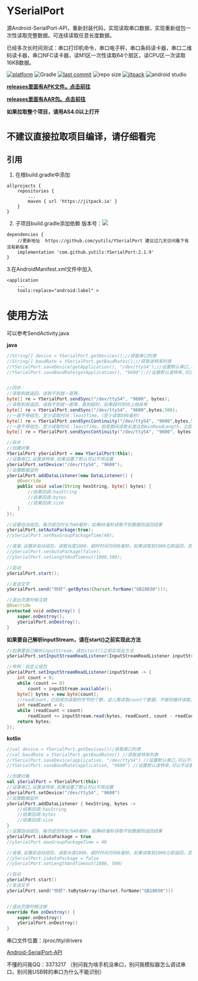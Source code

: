 # YSerialPort

源Android-SerialPort-API，重新封装代码，实现读取串口数据，实现重新组包一次性读取完整数据。可连续读取任意长度数据。

已经多次长时间测试：串口打印机命令，串口电子秤，串口条码读卡器，串口二维码读卡器，串口NFC读卡器，读M1区一次性读取64个扇区，读CPU区一次读取16KB数据。

[![platform](https://img.shields.io/badge/platform-Android-lightgrey.svg)](https://developer.android.google.cn/studio/index.html)
![Gradle](https://img.shields.io/badge/Gradle-6.9.0-brightgreen.svg)
[![last commit](https://img.shields.io/github/last-commit/yutils/YSerialPort.svg)](https://github.com/yutils/YSerialPort/commits/master)
![repo size](https://img.shields.io/github/repo-size/yutils/YSerialPort.svg)
[![jitpack](https://jitpack.io/v/yutils/YSerialPort.svg)](https://jitpack.io/#yutils/YSerialPort)
![android studio](https://img.shields.io/badge/android%20studio-4.2.2-green.svg)

**[releases里面有APK文件。点击前往](https://github.com/yutils/YSerialPort/releases)**

**[releases里面有AAR包。点击前往](https://github.com/yutils/YSerialPort/releases)**


**如果拉取整个项目，请用AS4.0以上打开**

# `不建议直接拉取项目编译，请仔细看完 ` #

## 引用

1. 在根build.gradle中添加

```
allprojects {
    repositories {
        ...
        maven { url 'https://jitpack.io' }
    }
}
```

2. 子项目build.gradle添加依赖   版本号：[![](https://jitpack.io/v/yutils/YSerialPort.svg)](https://jitpack.io/#yutils/YSerialPort)

```
dependencies {
    //更新地址  https://github.com/yutils/YSerialPort 建议过几天访问看下有没有新版本
    implementation 'com.github.yutils:YSerialPort:2.1.9'
}
```

3.在AndroidManifest.xml文件中加入

```
<application
    ...
    tools:replace="android:label" >
```

# 使用方法

可以参考SendActivity.java 

**java**

```java
//String[] device = YSerialPort.getDevices();//获取串口列表
//String[] baudRate = YSerialPort.getBaudRates();//获取波特率列表
//YSerialPort.saveDevice(getApplication(), "/dev/ttyS4");//设置默认串口,可以不设置
//YSerialPort.saveBaudRate(getApplication(), "9600");//设置默认波特率,可以不设置


//同步：
//读取到就返回，读取不到就一直等。
byte[] re = YSerialPort.sendSync("/dev/ttyS4", "9600", bytes);
//读取到就返回，读取不到就一直等。直到超时，如果超时则向上抛异常
byte[] re = YSerialPort.sendSync("/dev/ttyS4", "9600",bytes,500);
//一直不停组包，至少读取时间：leastTime。（至少读取500毫秒）
byte[] re = YSerialPort.sendSyncContinuity("/dev/ttyS4", "9600",bytes,500);
//一直不停组包，至少读取时间：leastTime。但是期间读取长度达到minReadLength，立即返回。（至少读取500毫秒，但是如果读取数据长度大于10，立即返回）
byte[] re = YSerialPort.sendSyncContinuity("/dev/ttyS4", "9600", bytes,500,10);

//异步：
//创建对象
YSerialPort ySerialPort = new YSerialPort(this);
//设置串口,设置波特率,如果设置了默认可以不用设置
ySerialPort.setDevice("/dev/ttyS4", "9600");
//设置数据监听
ySerialPort.addDataListener(new DataListener() {
    @Override
    public void value(String hexString, byte[] bytes) {
        //结果回调:haxString
        //结果回调:bytes
        //结果回调:size
    }
});

//设置自动组包，每次组包时长为40毫秒，如果40毫秒读取不到数据则返回结果
ySerialPort.setAutoPackage(true);
//ySerialPort.setMaxGroupPackageTime(40);

//或者,设置非自动组包，读取长度1000，超时时间为500毫秒。如果读取到1000立即返回，否则直到读取到超时为止
//ySerialPort.setAutoPackage(false);
//ySerialPort.setLengthAndTimeout(1000,500);

//启动
ySerialPort.start();

//发送文字
ySerialPort.send("你好".getBytes(Charset.forName("GB18030")));

//退出页面时候注销
@Override
protected void onDestroy() {
    super.onDestroy();
    ySerialPort.onDestroy();
}

```

**如果要自己解析inputStream，请在start()之前实现此方法**  

```java
//如果要自己解析inputStream，请在start()之前实现此方法
ySerialPort.setInputStreamReadListener(InputStreamReadListener inputStreamReadListener)

//举例：自定义组包
ySerialPort.setInputStreamReadListener(inputStream -> {
    int count = 0;
    while (count == 0)
        count = inputStream.available();
    byte[] bytes = new byte[count];
    //readCount，已经成功读取的字节的个数，这儿需读取count个数据，不够则循环读取，如果采用inputStream.read(bytes);可能读不完
    int readCount = 0;
    while (readCount < count)
        readCount += inputStream.read(bytes, readCount, count - readCount);
    return bytes;
});
```

**kotlin**  
```kotlin
//val device = YSerialPort.getDevices()//获取串口列表
//val baudRate = YSerialPort.getBaudRates() //获取波特率列表
//YSerialPort.saveDevice(application, "/dev/ttyS4") //设置默认串口,可以不设置
//YSerialPort.saveBaudRate(application, "9600") //设置默认波特率,可以不设置

//创建对象
val ySerialPort = YSerialPort(this)
//设置串口,设置波特率,如果设置了默认可以不用设置
ySerialPort.setDevice("/dev/ttyS4", "9600")
//设置数据监听
ySerialPort.addDataListener { hexString, bytes ->
    //结果回调:haxString
    //结果回调:bytes
    //结果回调:size
}
//设置自动组包，每次组包时长为40毫秒，如果40毫秒读取不到数据则返回结果
ySerialPort.isAutoPackage = true
//ySerialPort.maxGroupPackageTime = 40

//或者,设置非自动组包，读取长度1000，超时时间为500毫秒。如果读取到1000立即返回，否则直到读取到超时为止
//ySerialPort.isAutoPackage = false
//ySerialPort.setLengthAndTimeout(1000, 500)

//启动
ySerialPort.start()
//发送文字
ySerialPort.send("你好".toByteArray(Charset.forName("GB18030")))


//退出页面时候注销
override fun onDestroy() {
    super.onDestroy()
    ySerialPort.onDestroy()
}
```

串口文件位置：/proc/tty/drivers

[Android-SerialPort-API](https://github.com/licheedev/Android-SerialPort-API)

不懂的问我QQ：3373217 （别问我为啥手机没串口，别问我模拟器怎么调试串口，别问我USB转的串口为什么不能识别）
